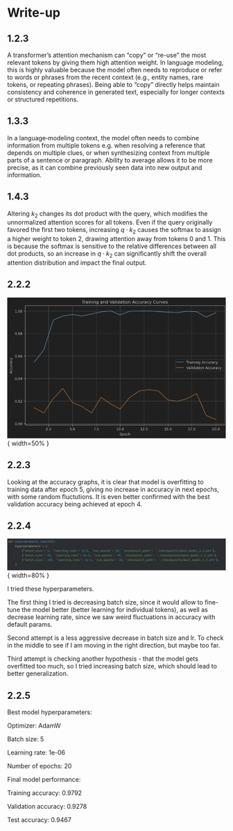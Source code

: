 # Write-up

## 1.2.3

A transformer’s attention mechanism can “copy” or “re-use” the most relevant tokens by giving them high attention weight. In language modeling, this is highly valuable because the model often needs to reproduce or refer to words or phrases from the recent context (e.g., entity names, rare tokens, or repeating phrases). Being able to “copy” directly helps maintain consistency and coherence in generated text, especially for longer contexts or structured repetitions.

## 1.3.3

In a language‐modeling context, the model often needs to combine information from multiple tokens e.g. when resolving a reference that depends on multiple clues, or when synthesizing context from multiple parts of a sentence or paragraph. Ability to average allows it to be more precise, as it can combine previously seen data into new output and information.

## 1.4.3

Altering $k_2$ changes its dot product with the query, which modifies the unnormalized attention scores for all tokens. Even if the query originally favored the first two tokens, increasing $q \cdot k_2$ causes the softmax to assign a higher weight to token 2, drawing attention away from tokens 0 and 1. This is because the softmax is sensitive to the relative differences between all dot products, so an increase in $q \cdot k_2$ can significantly shift the overall attention distribution and impact the final output.

## 2.2.2

![graph](./graph.png){ width=50% }

## 2.2.3

Looking at the accuracy graphs, it is clear that model is overfitting to training data after epoch 5, giving no increase in accuracy in next epochs, with some random fluctutions. It is even better confirmed with the best validation accuracy being achieved at epoch 4.

## 2.2.4

![hyperparameters](./hyperparam.png){ width=80% }

<!-- ```python -->
<!-- hyperparameters = [ -->
<!--         {'batch_size': 5, 'learning_rate': 1e-6, 'num_epochs': 20, 'checkpoint_path': './checkpoints/best_model_4_1.pth'}, -->
<!--         {'batch_size': 20, 'learning_rate': 5e-5, 'num_epochs': 20, 'checkpoint_path': './checkpoints/best_model_4_2.pth'}, -->
<!--         {'batch_size': 100, 'learning_rate': 1e-4, 'num_epochs': 20, 'checkpoint_path': './checkpoints/best_model_4_3.pth'}, -->
<!--     ] -->
<!-- ``` -->

I tried these hyperparameters.

The first thing I tried is decreasing batch size, since it would allow to fine-tune the model better (better learning for individual tokens), as well as decrease learning rate, since we saw weird fluctuations in accuracy with default params.

Second attempt is a less aggressive decrease in batch size and lr. To check in the middle to see if I am moving in the right direction, but maybe too far.

Third attempt is checking another hypothesis - that the model gets overfitted too much, so I tried increasing batch size, which should lead to better generalization.

## 2.2.5

Best model hyperparameters:

Optimizer: AdamW

Batch size: 5

Learning rate: 1e-06

Number of epochs: 20

Final model performance:

Training accuracy: 0.9792

Validation accuracy: 0.9278

Test accuracy: 0.9467

